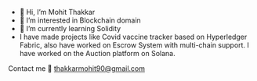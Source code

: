 - 👋 Hi, I’m Mohit Thakkar
- 👀 I’m interested in Blockchain domain
- 🌱 I’m currently learning Solidity
- I have made projects like Covid vaccine tracker based on Hyperledger Fabric, also have worked on Escrow System with multi-chain support. I have worked on the Auction platform on Solana.

Contact me 📧 thakkarmohit90@gmail.com
      
<!---
mohitthakkar30/mohitthakkar30 is a ✨ special ✨ repository because its `README.md` (this file) appears on your GitHub profile.
You can click the Preview link to take a look at your changes.
--->
